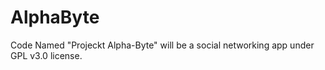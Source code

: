 AlphaByte
=========

Code Named "Projeckt Alpha-Byte" will be a social networking app under GPL v3.0 license.
